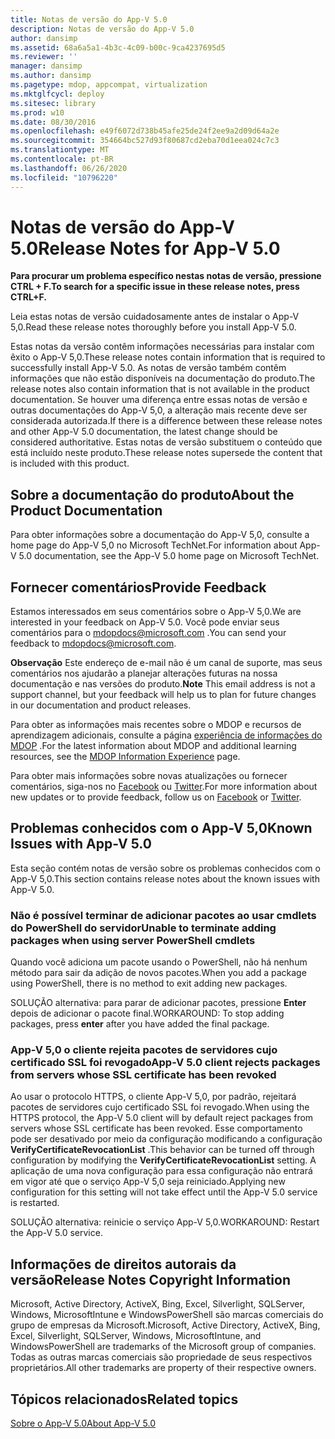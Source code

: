 ```yaml
---
title: Notas de versão do App-V 5.0
description: Notas de versão do App-V 5.0
author: dansimp
ms.assetid: 68a6a5a1-4b3c-4c09-b00c-9ca4237695d5
ms.reviewer: ''
manager: dansimp
ms.author: dansimp
ms.pagetype: mdop, appcompat, virtualization
ms.mktglfcycl: deploy
ms.sitesec: library
ms.prod: w10
ms.date: 08/30/2016
ms.openlocfilehash: e49f6072d738b45afe25de24f2ee9a2d09d64a2e
ms.sourcegitcommit: 354664bc527d93f80687cd2eba70d1eea024c7c3
ms.translationtype: MT
ms.contentlocale: pt-BR
ms.lasthandoff: 06/26/2020
ms.locfileid: "10796220"
---
```

# <span data-ttu-id="44498-103">Notas de versão do App-V 5.0</span><span class="sxs-lookup"><span data-stu-id="44498-103">Release Notes for App-V 5.0</span></span>


**<span data-ttu-id="44498-104">Para procurar um problema específico nestas notas de versão, pressione CTRL + F.</span><span class="sxs-lookup"><span data-stu-id="44498-104">To search for a specific issue in these release notes, press CTRL+F.</span></span>**

<span data-ttu-id="44498-105">Leia estas notas de versão cuidadosamente antes de instalar o App-V 5,0.</span><span class="sxs-lookup"><span data-stu-id="44498-105">Read these release notes thoroughly before you install App-V 5.0.</span></span>

<span data-ttu-id="44498-106">Estas notas da versão contêm informações necessárias para instalar com êxito o App-V 5,0.</span><span class="sxs-lookup"><span data-stu-id="44498-106">These release notes contain information that is required to successfully install App-V 5.0.</span></span> <span data-ttu-id="44498-107">As notas de versão também contêm informações que não estão disponíveis na documentação do produto.</span><span class="sxs-lookup"><span data-stu-id="44498-107">The release notes also contain information that is not available in the product documentation.</span></span> <span data-ttu-id="44498-108">Se houver uma diferença entre essas notas de versão e outras documentações do App-V 5,0, a alteração mais recente deve ser considerada autorizada.</span><span class="sxs-lookup"><span data-stu-id="44498-108">If there is a difference between these release notes and other App-V 5.0 documentation, the latest change should be considered authoritative.</span></span> <span data-ttu-id="44498-109">Estas notas de versão substituem o conteúdo que está incluído neste produto.</span><span class="sxs-lookup"><span data-stu-id="44498-109">These release notes supersede the content that is included with this product.</span></span>

## <span data-ttu-id="44498-110">Sobre a documentação do produto</span><span class="sxs-lookup"><span data-stu-id="44498-110">About the Product Documentation</span></span>


<span data-ttu-id="44498-111">Para obter informações sobre a documentação do App-V 5,0, consulte a home page do App-V 5,0 no Microsoft TechNet.</span><span class="sxs-lookup"><span data-stu-id="44498-111">For information about App-V 5.0 documentation, see the App-V 5.0 home page on Microsoft TechNet.</span></span>

## <span data-ttu-id="44498-112">Fornecer comentários</span><span class="sxs-lookup"><span data-stu-id="44498-112">Provide Feedback</span></span>


<span data-ttu-id="44498-113">Estamos interessados em seus comentários sobre o App-V 5,0.</span><span class="sxs-lookup"><span data-stu-id="44498-113">We are interested in your feedback on App-V 5.0.</span></span> <span data-ttu-id="44498-114">Você pode enviar seus comentários para o <mdopdocs@microsoft.com> .</span><span class="sxs-lookup"><span data-stu-id="44498-114">You can send your feedback to <mdopdocs@microsoft.com>.</span></span>

<span data-ttu-id="44498-115">**Observação**  Este endereço de e-mail não é um canal de suporte, mas seus comentários nos ajudarão a planejar alterações futuras na nossa documentação e nas versões do produto.</span><span class="sxs-lookup"><span data-stu-id="44498-115">**Note** This email address is not a support channel, but your feedback will help us to plan for future changes in our documentation and product releases.</span></span>

 

<span data-ttu-id="44498-116">Para obter as informações mais recentes sobre o MDOP e recursos de aprendizagem adicionais, consulte a página [experiência de informações do MDOP](https://go.microsoft.com/fwlink/p/?LinkId=236032) .</span><span class="sxs-lookup"><span data-stu-id="44498-116">For the latest information about MDOP and additional learning resources, see the [MDOP Information Experience](https://go.microsoft.com/fwlink/p/?LinkId=236032) page.</span></span>

<span data-ttu-id="44498-117">Para obter mais informações sobre novas atualizações ou fornecer comentários, siga-nos no [Facebook](https://go.microsoft.com/fwlink/p/?LinkId=242445) ou [Twitter](https://go.microsoft.com/fwlink/p/?LinkId=242447).</span><span class="sxs-lookup"><span data-stu-id="44498-117">For more information about new updates or to provide feedback, follow us on [Facebook](https://go.microsoft.com/fwlink/p/?LinkId=242445) or [Twitter](https://go.microsoft.com/fwlink/p/?LinkId=242447).</span></span>

## <span data-ttu-id="44498-118">Problemas conhecidos com o App-V 5,0</span><span class="sxs-lookup"><span data-stu-id="44498-118">Known Issues with App-V 5.0</span></span>


<span data-ttu-id="44498-119">Esta seção contém notas de versão sobre os problemas conhecidos com o App-V 5,0.</span><span class="sxs-lookup"><span data-stu-id="44498-119">This section contains release notes about the known issues with App-V 5.0.</span></span>

### <span data-ttu-id="44498-120">Não é possível terminar de adicionar pacotes ao usar cmdlets do PowerShell do servidor</span><span class="sxs-lookup"><span data-stu-id="44498-120">Unable to terminate adding packages when using server PowerShell cmdlets</span></span>

<span data-ttu-id="44498-121">Quando você adiciona um pacote usando o PowerShell, não há nenhum método para sair da adição de novos pacotes.</span><span class="sxs-lookup"><span data-stu-id="44498-121">When you add a package using PowerShell, there is no method to exit adding new packages.</span></span>

<span data-ttu-id="44498-122">SOLUÇÃO alternativa: para parar de adicionar pacotes, pressione **Enter** depois de adicionar o pacote final.</span><span class="sxs-lookup"><span data-stu-id="44498-122">WORKAROUND: To stop adding packages, press **enter** after you have added the final package.</span></span>

### <a href="" id="-------------app-v-5-0-client-rejects-packages-from-servers-whose-ssl-certificate-has-been-revoked"></a> <span data-ttu-id="44498-123">App-V 5,0 o cliente rejeita pacotes de servidores cujo certificado SSL foi revogado</span><span class="sxs-lookup"><span data-stu-id="44498-123">App-V 5.0 client rejects packages from servers whose SSL certificate has been revoked</span></span>

<span data-ttu-id="44498-124">Ao usar o protocolo HTTPS, o cliente App-V 5,0, por padrão, rejeitará pacotes de servidores cujo certificado SSL foi revogado.</span><span class="sxs-lookup"><span data-stu-id="44498-124">When using the HTTPS protocol, the App-V 5.0 client will by default reject packages from servers whose SSL certificate has been revoked.</span></span> <span data-ttu-id="44498-125">Esse comportamento pode ser desativado por meio da configuração modificando a configuração **VerifyCertificateRevocationList** .</span><span class="sxs-lookup"><span data-stu-id="44498-125">This behavior can be turned off through configuration by modifying the **VerifyCertificateRevocationList** setting.</span></span> <span data-ttu-id="44498-126">A aplicação de uma nova configuração para essa configuração não entrará em vigor até que o serviço App-V 5,0 seja reiniciado.</span><span class="sxs-lookup"><span data-stu-id="44498-126">Applying new configuration for this setting will not take effect until the App-V 5.0 service is restarted.</span></span>

<span data-ttu-id="44498-127">SOLUÇÃO alternativa: reinicie o serviço App-V 5,0.</span><span class="sxs-lookup"><span data-stu-id="44498-127">WORKAROUND: Restart the App-V 5.0 service.</span></span>

## <span data-ttu-id="44498-128">Informações de direitos autorais da versão</span><span class="sxs-lookup"><span data-stu-id="44498-128">Release Notes Copyright Information</span></span>


<span data-ttu-id="44498-129">Microsoft, Active Directory, ActiveX, Bing, Excel, Silverlight, SQLServer, Windows, MicrosoftIntune e WindowsPowerShell são marcas comerciais do grupo de empresas da Microsoft.</span><span class="sxs-lookup"><span data-stu-id="44498-129">Microsoft, Active Directory, ActiveX, Bing, Excel, Silverlight, SQLServer, Windows, MicrosoftIntune, and WindowsPowerShell are trademarks of the Microsoft group of companies.</span></span> <span data-ttu-id="44498-130">Todas as outras marcas comerciais são propriedade de seus respectivos proprietários.</span><span class="sxs-lookup"><span data-stu-id="44498-130">All other trademarks are property of their respective owners.</span></span>








## <span data-ttu-id="44498-131">Tópicos relacionados</span><span class="sxs-lookup"><span data-stu-id="44498-131">Related topics</span></span>


[<span data-ttu-id="44498-132">Sobre o App-V 5.0</span><span class="sxs-lookup"><span data-stu-id="44498-132">About App-V 5.0</span></span>](about-app-v-50.md)

 

 





